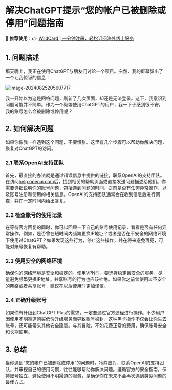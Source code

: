 # 解决ChatGPT提示“您的帐户已被删除或停用”问题指南

👋 **推荐使用**：👉 [WildCard | 一分钟注册，轻松订阅海外线上服务](https://bbtdd.com/WildCard)

## 1. 问题描述

那天晚上，我正在使用ChatGPT与朋友们讨论一个项目。突然，我的屏幕弹出了一个让我惊讶的信息：

![image-20240825205607717](https://bbtdd.com/img/96685309469666.webp)

我一开始以为这是网络问题，刷新了几次页面，却还是无法登录。这下，我意识到问题可能并不简单。作为一个频繁使用ChatGPT的用户，我一下子感到很不安。我的账号怎么会被删除或停用呢？

## 2. 如何解决问题

如果你像我一样遇到这个问题，不要慌张。这里有几个步骤可以帮助你解决问题，恢复对ChatGPT的访问。

### 2.1 联系OpenAI支持团队

首先，最直接的办法就是通过错误信息中提供的链接，联系OpenAI的支持团队。在访问[help.openai.com](https://help.openai.com/)后，找到相关的帮助页面或直接发送问题描述给他们。你需要详细说明你的账号问题，包括遇到问题的时间、之前是否有任何异常操作、以及账号注册和使用的相关信息。OpenAI的支持团队通常会在收到信息后进行调查，并在一定时间内给出答复。

### 2.2 检查账号的使用记录

在等待官方回复的同时，你可以回顾一下自己的账号使用记录，看看是否有任何异常操作。例如，是否曾在短时间内频繁更换IP地址？或者是否在不安全的网络环境下使用过ChatGPT？如果发现这些行为，停止这些操作，并在将来避免再犯，可能对账号恢复有帮助。

### 2.3 使用安全的网络环境

确保你的网络环境是安全和稳定的。使用VPN时，要选择稳定且安全的服务，尽量避免频繁更换IP地址。共享账号的行为也应该杜绝。如果你之前曾使用过不安全的网络或者共享账号，建议在以后使用时更加谨慎。

### 2.4 正确升级账号

如果你有升级到ChatGPT Plus的需求，一定要通过官方途径进行操作。不少用户因使用不明渠道购买低价升级服务而导致账号被封，这种黑卡操作不仅会让你失去账号，还可能带来其他安全隐患。与其冒险，不如花费正常的费用，确保账号安全和长期使用。

## 3. 总结

当你遇到“您的帐户已被删除或停用”的问题时，冷静应对，联系OpenAI的支持团队，并审视自己的使用习惯，往往能够帮助你解决问题。遵循官方的安全指南，保持账号独立，避免使用不明渠道的服务，是确保你在未来不会再次遇到类似问题的最佳方式。